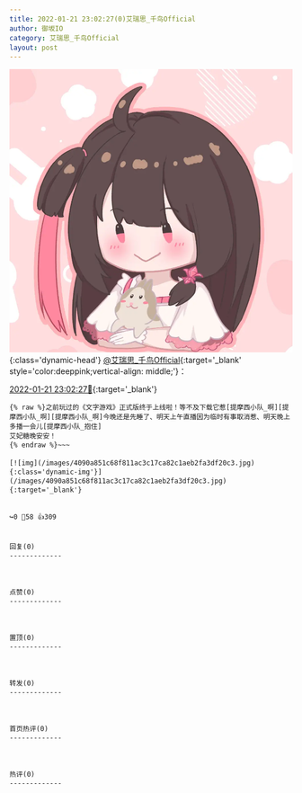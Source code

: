 ```yaml
---
title: 2022-01-21 23:02:27(0)艾瑞思_千鸟Official
author: 御坂IO
category: 艾瑞思_千鸟Official
layout: post
---
```


![img](/images/7e08840c56f251de28bdf766b647bd5fe9a5d50a.jpg){:class='dynamic-head'}
[@艾瑞思_千鸟Official](https://space.bilibili.com/1090010845/dynamic){:target='_blank' style='color:deeppink;vertical-align: middle;'}：

[2022-01-21 23:02:27🔗](https://t.bilibili.com/618213069988931139){:target='_blank'}

~~~
{% raw %}之前玩过的《文字游戏》正式版终于上线啦！等不及下载它惹[提摩西小队_啊][提摩西小队_啊][提摩西小队_啊]今晚还是先睡了、明天上午直播因为临时有事取消惹、明天晚上多播一会儿[提摩西小队_抱住]
艾妃糖晚安安！
{% endraw %}~~~

[![img](/images/4090a851c68f811ac3c17ca82c1aeb2fa3df20c3.jpg){:class='dynamic-img'}](/images/4090a851c68f811ac3c17ca82c1aeb2fa3df20c3.jpg){:target='_blank'}


↪️0 💬58 👍309


回复(0)
-------------



点赞(0)
-------------



置顶(0)
-------------



转发(0)
-------------



首页热评(0)
-------------



热评(0)
-------------



